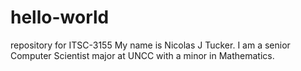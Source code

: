 # hello-world
repository for ITSC-3155
My name is Nicolas J Tucker. I am a senior Computer Scientist major at UNCC with a minor in Mathematics.
